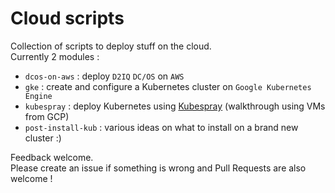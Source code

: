 # Cloud scripts

Collection of scripts to deploy stuff on the cloud.  
Currently 2 modules :

- `dcos-on-aws` : deploy `D2IQ` `DC/OS` on `AWS`
- `gke` : create and configure a Kubernetes cluster on `Google Kubernetes Engine`
- `kubespray` : deploy Kubernetes using [Kubespray](https://github.com/kubernetes-sigs/kubespray) (walkthrough using VMs from GCP)
- `post-install-kub` : various ideas on what to install on a brand new cluster :)

Feedback welcome.  
Please create an issue if something is wrong and Pull Requests are also welcome !

